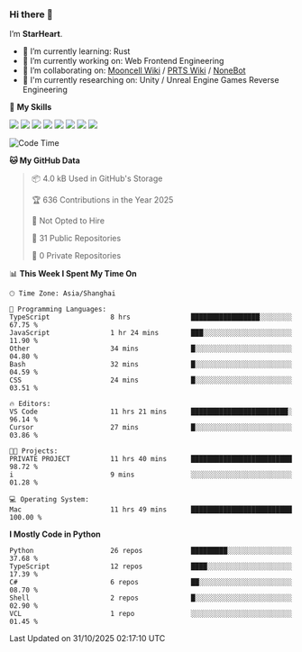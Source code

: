 ### Hi there 👋

I’m **StarHeart**.

- 🌱 I’m currently learning: Rust
- 🔭 I’m currently working on: Web Frontend Engineering
- 👯 I’m collaborating on: [Mooncell Wiki](https://fgo.wiki/) / [PRTS Wiki](http://prts.wiki/) / [NoneBot](https://github.com/nonebot)
- 🔬 I'm currently researching on: Unity / Unreal Engine Games Reverse Engineering

🌟 **My Skills**

![](https://img.shields.io/badge/-Python-3e74a2?style=flat-square&logo=Python&logoColor=fff)
![](https://img.shields.io/badge/-Node.js-339933?style=flat-square&logo=node.js&logoColor=fff)
![](https://img.shields.io/badge/-Vue-4fc08d?style=flat-square&logo=vue.js&logoColor=fff)
![](https://img.shields.io/badge/-React-2d98ce?style=flat-square&logo=React&logoColor=fff)
![](https://img.shields.io/badge/-TypeScript-3178C6?style=flat-square&logo=TypeScript&logoColor=fff)
![](https://img.shields.io/badge/-Docker-2496ED?style=flat-square&logo=Docker&logoColor=fff)
![](https://img.shields.io/badge/-Linux-000000?style=flat-square&logo=Linux&logoColor=fff)
![](https://img.shields.io/badge/-Dotnet-512bd4?style=flat-square&logo=.net&logoColor=fff)

<!--START_SECTION:waka-->
![Code Time](http://img.shields.io/badge/Code%20Time-1%2C850%20hrs%2027%20mins-blue)

**🐱 My GitHub Data** 

> 📦 4.0 kB Used in GitHub's Storage 
 > 
> 🏆 636 Contributions in the Year 2025
 > 
> 🚫 Not Opted to Hire
 > 
> 📜 31 Public Repositories 
 > 
> 🔑 0 Private Repositories 
 > 
📊 **This Week I Spent My Time On** 

```text
🕑︎ Time Zone: Asia/Shanghai

💬 Programming Languages: 
TypeScript               8 hrs               █████████████████░░░░░░░░   67.75 % 
JavaScript               1 hr 24 mins        ███░░░░░░░░░░░░░░░░░░░░░░   11.90 % 
Other                    34 mins             █░░░░░░░░░░░░░░░░░░░░░░░░   04.80 % 
Bash                     32 mins             █░░░░░░░░░░░░░░░░░░░░░░░░   04.59 % 
CSS                      24 mins             █░░░░░░░░░░░░░░░░░░░░░░░░   03.51 % 

🔥 Editors: 
VS Code                  11 hrs 21 mins      ████████████████████████░   96.14 % 
Cursor                   27 mins             █░░░░░░░░░░░░░░░░░░░░░░░░   03.86 % 

🐱‍💻 Projects: 
PRIVATE PROJECT          11 hrs 40 mins      █████████████████████████   98.72 % 
i                        9 mins              ░░░░░░░░░░░░░░░░░░░░░░░░░   01.28 % 

💻 Operating System: 
Mac                      11 hrs 49 mins      █████████████████████████   100.00 % 
```

**I Mostly Code in Python** 

```text
Python                   26 repos            █████████░░░░░░░░░░░░░░░░   37.68 % 
TypeScript               12 repos            ████░░░░░░░░░░░░░░░░░░░░░   17.39 % 
C#                       6 repos             ██░░░░░░░░░░░░░░░░░░░░░░░   08.70 % 
Shell                    2 repos             █░░░░░░░░░░░░░░░░░░░░░░░░   02.90 % 
VCL                      1 repo              ░░░░░░░░░░░░░░░░░░░░░░░░░   01.45 % 
```




 Last Updated on 31/10/2025 02:17:10 UTC
<!--END_SECTION:waka-->
